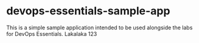 # devops-essentials-sample-app

This is a simple sample application intended to be used alongside the labs for DevOps Essentials.
 Lakalaka 123
